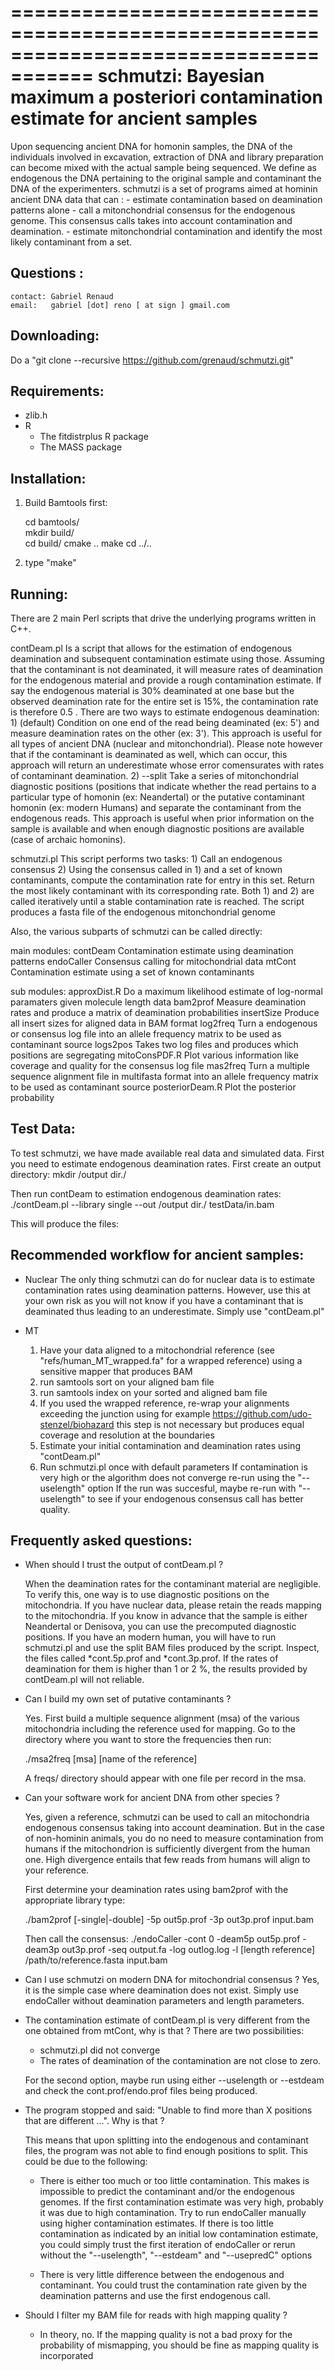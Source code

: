 =====================================================================================
  schmutzi: Bayesian maximum a posteriori contamination estimate for ancient samples
=====================================================================================

Upon sequencing ancient DNA for homonin samples, the DNA of the individuals involved in 
excavation, extraction of DNA and library preparation can become mixed with the actual 
sample being sequenced. We define as endogenous the DNA pertaining to the original sample 
and contaminant the DNA of the experimenters. schmutzi is a set of programs aimed at hominin 
ancient DNA data that can :
	- estimate contamination based on deamination patterns alone
	- call a mitonchondrial consensus for the endogenous genome. This consensus calls 
	  takes into account contamination and deamination.
	- estimate mitonchondrial contamination and identify the most likely contaminant 
	  from a set.

Questions :
-------------------------------------------------------------------------------------
	contact: Gabriel Renaud   
   	email:	 gabriel [dot] reno [ at sign ] gmail.com

Downloading:
-------------------------------------------------------------------------------------
Do a "git clone --recursive https://github.com/grenaud/schmutzi.git"


Requirements:
-------------------------------------------------------------------------------------
   - zlib.h
   - R
      -  The fitdistrplus R package
      -  The MASS package

Installation:
-------------------------------------------------------------------------------------
1) Build Bamtools first:

    cd bamtools/   
    mkdir build/   
    cd build/
    cmake ..
    make 
    cd ../..

2) type "make"


Running:
-------------------------------------------------------------------------------------
There are 2 main Perl scripts that drive the underlying programs written in C++.


contDeam.pl   Is a script that allows for the estimation of endogenous deamination and
              subsequent contamination estimate using those. Assuming that the contaminant
              is not deaminated, it will measure rates of deamination for the endogenous material 
	      and provide a rough contamination estimate. If say the endogenous material is 
              30% deaminated at one base but the observed deamination rate for the entire set is 15%,
              the contamination rate is therefore 0.5 . There are two ways to estimate endogenous 
              deamination:
		1) (default)
 		   Condition on one end of the read being deaminated (ex: 5') and measure 
 		   deamination rates on the other (ex: 3'). This approach is useful for 
                   all types of ancient DNA (nuclear and mitonchondrial). Please note however
                   that if the contaminant is deaminated as well, which can occur, this approach 
                   will return an underestimate whose error comensurates with rates of contaminant 
                   deamination.
                2) --split
                   Take a series of mitonchondrial diagnostic positions (positions that indicate 
                   whether the read pertains to a particular type of homonin (ex: Neandertal) or 
                   the putative contaminant homonin (ex: modern Humans) and separate the contaminant
                   from the endogenous reads. This approach is useful when prior information on the 
                   sample is available and when enough diagnostic positions are available (case of 
                   archaic homonins).


schmutzi.pl   This script performs two tasks: 
	      	   1) Call an endogenous consensus 
		   2) Using the consensus called in 1) and a set of known contaminants, compute 
                      the contamination rate for entry in this set. Return the most likely contaminant 
		      with its corresponding rate. 
	      Both 1) and 2) are called iteratively until a stable contamination rate is reached. The script 
	      produces a fasta file of the endogenous mitonchondrial genome 
                   
                       

Also, the various subparts of schmutzi can be called directly:

main modules:
contDeam  	   	Contamination estimate using deamination patterns
endoCaller	  	Consensus calling for mitochondrial data
mtCont			Contamination estimate using a set of known contaminants

sub modules:
approxDist.R		Do a maximum likelihood estimate of log-normal paramaters given molecule length data
bam2prof		Measure deamination rates and produce a matrix of deamination probabilities
insertSize		Produce all insert sizes for aligned data in BAM format
log2freq		Turn a endogenous or consensus log file into an allele frequency matrix to be used 
			as contaminant source
logs2pos		Takes two log files and produces which positions are segregating
mitoConsPDF.R		Plot various information like coverage and quality for the consensus log file
mas2freq		Turn a multiple sequence alignment file in multifasta format into an allele frequency 
			matrix to be used as contaminant source
posteriorDeam.R		Plot the posterior probability


Test Data:
-------------------------------------------------------------------------------------

To test schmutzi, we have made available real data and simulated data. First you need to estimate endogenous
deamination rates. First create an output directory:
	    mkdir /output dir./

Then run contDeam to estimation endogenous deamination rates:
	    ./contDeam.pl  --library single --out /output dir./ testData/in.bam

This will produce the files:
     	       	  


Recommended workflow for ancient samples:
-------------------------------------------------------------------------------------

- Nuclear
  The only thing schmutzi can do for nuclear data is to estimate contamination rates 
  using deamination patterns. However, use this at your own risk as you will not know
  if you have a contaminant that is deaminated thus leading to an underestimate. Simply
  use "contDeam.pl"

- MT
  1) Have your data aligned to a mitochondrial reference (see "refs/human_MT_wrapped.fa" for a wrapped reference) using 
    a sensitive mapper that produces BAM
  2) run samtools sort on your aligned bam file
  3) run samtools index on your sorted and aligned bam file
  4) If you used the wrapped reference, re-wrap your alignments exceeding the junction
     using for example https://github.com/udo-stenzel/biohazard  this step is not necessary 
     but produces equal coverage and resolution at the boundaries
  5) Estimate your initial contamination and deamination rates using "contDeam.pl"
  6) Run schmutzi.pl once with default parameters
     If contamination is very high or the algorithm does not converge re-run using 
     the "--uselength" option
     If the run was succesful, maybe re-run with "--uselength" to see if your endogenous 
     consensus call has better quality.



Frequently asked questions:
-------------------------------------------------------------------------------------

- When should I trust the output of contDeam.pl ?

  When the deamination rates for the contaminant material are negligible. To 
  verify this, one way is to use diagnostic positions on the mitochondria. If 
  you have nuclear data, please retain the reads mapping to the mitochondria. 
  If you know in advance that the sample is either Neandertal or Denisova, you can
  use  the precomputed diagnostic positions. If you have an modern human, you 
  will have to run schmutzi.pl and use the split BAM files produced by the script. 
  Inspect, the files called *cont.5p.prof and *cont.3p.prof. If the rates of deamination
  for them is higher than 1 or 2 \%, the results provided by contDeam.pl will not 
  reliable.
  

- Can I build my own set of putative contaminants ?

  Yes. First build a multiple sequence alignment (msa) of the various mitochondria
  including the reference used for mapping. Go to the directory where you want 
  to store the frequencies then run:
  
  ./msa2freq [msa] [name of the reference]
  
  A freqs/ directory should appear with one file per record in the msa.

- Can your software work for ancient DNA from other species ?
  
  Yes, given a reference, schmutzi can be used to call an mitochondria endogenous 
  consensus taking into account deamination. But in the case of non-hominin 
  animals, you do no need to measure contamination from humans if the 
  mitochondrion is sufficiently divergent from the human one. High divergence 
  entails that few reads from humans will align to your reference.
  
  First determine your deamination rates using bam2prof with the appropriate library type:
  
  ./bam2prof [-single|-double] -5p out5p.prof -3p out3p.prof input.bam
  
  Then call the consensus:
  ./endoCaller -cont 0 -deam5p out5p.prof -deam3p out3p.prof -seq output.fa -log outlog.log -l [length reference] /path/to/reference.fasta input.bam

- Can I use schmutzi on modern DNA for mitochondrial consensus ?
  Yes, it is the simple case where deamination does not exist. 
  Simply use endoCaller without deamination parameters and length parameters.


- The contamination estimate of contDeam.pl is very different from the one obtained from mtCont, why is that ?
  There are two possibilities:

  * schmutzi.pl did not converge 
  * The rates of deamination of the contamination are not close to zero.

  For the second option, maybe run using either --uselength or --estdeam and check the cont.prof/endo.prof files being produced.

- The program stopped and said: "Unable to find more than X positions that are different ...". Why is that ?

  This means that upon splitting into the endogenous and contaminant files, the program was not able
  to find enough positions to split. This could be due to the following:
  
  * There is either too much or too little contamination. This makes is impossible to predict the contaminant and/or the endogenous genomes. 
    If the first contamination estimate was very high, probably it was due to high contamination. Try to run endoCaller manually using higher
    contamination estimates. If there is too little contamination as indicated by an initial low contamination estimate, you could simply trust 
    the first iteration of endoCaller or rerun without the "--uselength", "--estdeam" and "--usepredC" options

  * There is very little difference between the endogenous and contaminant. You could trust the contamination rate given by the deamination 
    patterns and use the first endogenous call.

- Should I filter my BAM file for reads with high mapping quality ?
  
  * In theory, no. If the mapping quality is not a bad proxy for the probability of mismapping, you should be fine as mapping quality is 
    incorporated
